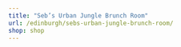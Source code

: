 ```yaml
---
title: "Seb’s Urban Jungle Brunch Room"
url: /edinburgh/sebs-urban-jungle-brunch-room/
shop: shop
---
```

